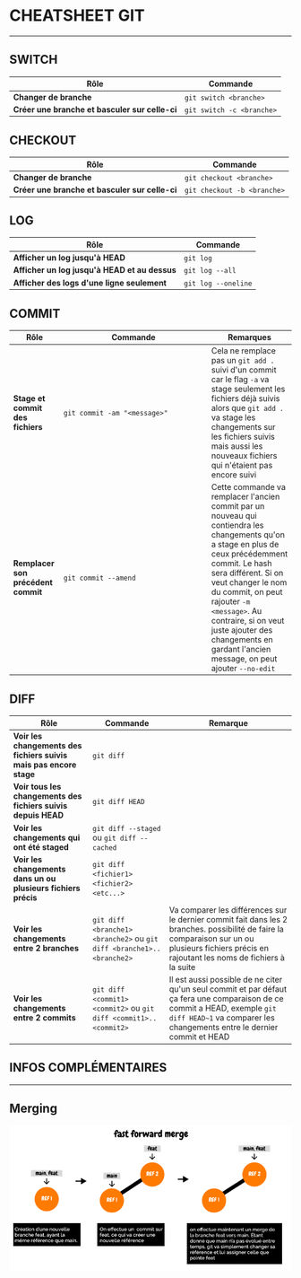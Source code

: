 # CHEATSHEET GIT
---

## SWITCH

| Rôle | Commande |
| - | - |
| **Changer de branche** | `git switch <branche>` |
| **Créer une branche et basculer sur celle-ci** | `git switch -c <branche>`

## CHECKOUT

| Rôle | Commande |
| - | - |
| **Changer de branche** | `git checkout <branche>` |
| **Créer une branche et basculer sur celle-ci** | `git checkout -b <branche>`

## LOG

| Rôle | Commande |
| - | - |
| **Afficher un log jusqu'à HEAD** | `git log` |
| **Afficher un log jusqu'à HEAD et au dessus** | `git log --all` |
| **Afficher des logs d'une ligne seulement** | `git log --oneline` |

## COMMIT

| Rôle | <div style="width:250px;">Commande</div> | Remarques |
| - | - | - |
| **Stage et commit des fichiers** | `git commit -am "<message>"` | Cela ne remplace pas un `git add .` suivi d'un commit car le flag `-a` va stage seulement les fichiers déjà suivis alors que `git add .` va stage les changements sur les fichiers suivis mais aussi les nouveaux fichiers qui n'étaient pas encore suivi |
| **Remplacer son précédent commit** | `git commit --amend` | Cette commande va remplacer l'ancien commit par un nouveau qui contiendra les changements qu'on a stage en plus de ceux précédemment commit. Le hash sera différent. Si on veut changer le nom du commit, on peut rajouter `-m <message>`. Au contraire, si on veut juste ajouter des changements en gardant l'ancien message, on peut ajouter `--no-edit`|

## DIFF

| Rôle | Commande | Remarque |
| - | - | - |
| **Voir les changements  des fichiers suivis mais pas encore stage** | `git diff` |
| **Voir tous les changements des fichiers suivis depuis HEAD** | `git diff HEAD` |
| **Voir les changements qui ont été staged** | `git diff --staged` ou `git diff --cached` |
| **Voir les changements dans un ou plusieurs fichiers précis** | `git diff <fichier1> <fichier2> <etc...>` |
| **Voir les changements entre 2 branches** | `git diff <branche1> <branche2>` ou `git diff <branche1>..<branche2>` | Va comparer les différences sur le dernier commit fait dans les 2 branches. possibilité de faire la comparaison sur un ou plusieurs fichiers précis en rajoutant les noms de fichiers à la suite|
|**Voir les changements entre 2 commits**| `git diff <commit1> <commit2>` ou `git diff <commit1>..<commit2>`| Il est aussi possible de ne citer qu'un seul commit et par défaut ça fera une comparaison de ce commit a HEAD, exemple `git diff HEAD~1` va comparer les changements entre le dernier commit et HEAD


## INFOS COMPLÉMENTAIRES
---

## Merging

 ![ffmerge](./screens/fast_foward_merge.png)

